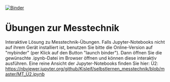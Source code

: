 [![Binder](https://mybinder.org/badge_logo.svg)](https://mybinder.org/v2/gh/Kisleif/selbstlernen_messtechnik/master)
# Übungen zur Messtechnik
Interaktive Lösung zu Messtechnik-Übungen.
Falls Jupyter-Notebooks nicht auf ihrem Gerät installiert ist, benutzen Sie bitte die Online-Version auf "mybinder" (per Klick auf den Button "launch binder").
Dann öffnen Sie die gewünschte .ipynb-Datei im Browser öffnen und können diese interaktiv ausführen.
Eine reine Ansicht der Jupyter-Notebooks finden Sie hier:
Ü2: https://nbviewer.jupyter.org/github/Kisleif/selbstlernen_messtechnik/blob/master/MT_Ü2.ipynb
